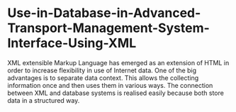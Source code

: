 # Use-in-Database-in-Advanced-Transport-Management-System-Interface-Using-XML
XML extensible Markup Language has emerged as an extension of HTML in order to increase flexibility in use of Internet data. One of the big advantages is to separate data context. This allows the collecting information once and then uses them in various ways. The connection between XML and database systems is realised easily because both store data in a structured way.
